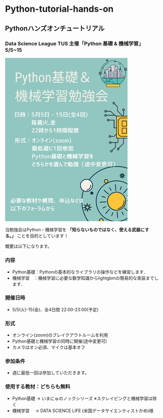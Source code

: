 # Python-tutorial-hands-on
## Pythonハンズオンチュートリアル
### Data Science League TUS 主催「Python 基礎 &amp; 機械学習」5/5~15

<img src="https://github.com/Data-Science-League/Python-tutorial-hands-on/blob/main/image/Python基礎.png" width="400" />


当勉強会はPython・機械学習を
**「知らないものではなく、使える武器にする。」**
ことを目的としています！

概要は以下になります。

### 内容
- Python基礎：Pythonの基本的なライブラリの操作などを練習します．
- 機械学習　：機械学習に必要な数学知識からlightgbmの簡易的な実装までします．
### 開催日時
- 5/5(火)-15(金)、全4日間 22:00-23:00(予定)
### 形式
- オンライン(zoom)のブレイクアウトルームを利用
- Python基礎と機械学習の同時に開催(途中変更可)
- カメラはオン必須、マイクは基本オフ
### 参加条件
- 週に最低一回は参加していただきます。

### 使用する教材：どちらも無料
- Python基礎 -> いまにゅのノックシリーズ ※スクレイピングと機械学習は除く
- 機械学習　 -> DATA SCIENCE LIFE (米国データサイエンティストかめ)様

